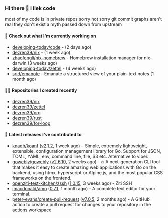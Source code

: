 ### Hi there 👋 i liek code
most of my code is in private repos sorry not sorry git commit graphs aren't real they don't exist a myth passed down from upstream

#### 👷 Check out what I'm currently working on

- [developing-today/code](https://github.com/developing-today/code) -  (2 days ago)
- [dezren39/nix](https://github.com/dezren39/nix) -  (1 week ago)
- [zhaofengli/nix-homebrew](https://github.com/zhaofengli/nix-homebrew) - Homebrew installation manager for nix-darwin (3 weeks ago)
- [developing-today/zettel](https://github.com/developing-today/zettel) -  (4 weeks ago)
- [srid/emanote](https://github.com/srid/emanote) - Emanate a structured view of your plain-text notes (1 month ago)

#### 👨‍💻 Repositories I created recently

- [dezren39/nix](https://github.com/dezren39/nix)
- [dezren39/zettel](https://github.com/dezren39/zettel)
- [dezren39/org](https://github.com/dezren39/org)
- [dezren39/rust](https://github.com/dezren39/rust)
- [dezren39/for-loop](https://github.com/dezren39/for-loop)

#### 🚀 Latest releases I've contributed to

- [knadh/koanf](https://github.com/knadh/koanf) ([v2.1.2](https://github.com/knadh/koanf/releases/tag/v2.1.2), 1 week ago) - Simple, extremely lightweight, extensible, configuration management library for Go. Support for JSON, TOML, YAML, env, command line, file, S3 etc. Alternative to viper.
- [gowebly/gowebly](https://github.com/gowebly/gowebly) ([v2.6.10](https://github.com/gowebly/gowebly/releases/tag/v2.6.10), 2 weeks ago) - 🔥 A next-generation CLI tool that makes it easy to create amazing web applications with Go on the backend, using htmx, hyperscript or Alpine.js, and the most popular CSS frameworks on the frontend.
- [openziti-test-kitchen/zssh](https://github.com/openziti-test-kitchen/zssh) ([1.0.15](https://github.com/openziti-test-kitchen/zssh/releases/tag/1.0.15), 3 weeks ago) - Ziti SSH
- [jmacdonald/amp](https://github.com/jmacdonald/amp) ([0.7.1](https://github.com/jmacdonald/amp/releases/tag/0.7.1), 1 month ago) - A complete text editor for your terminal.
- [peter-evans/create-pull-request](https://github.com/peter-evans/create-pull-request) ([v7.0.5](https://github.com/peter-evans/create-pull-request/releases/tag/v7.0.5), 2 months ago) - A GitHub action to create a pull request for changes to your repository in the actions workspace
